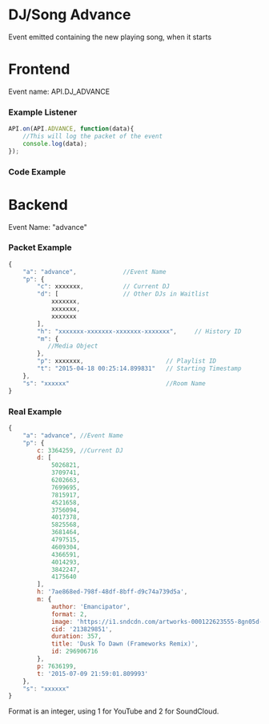 # DJ/Song Advance

Event emitted containing the new playing song, when it starts

# Frontend

Event name: API.DJ_ADVANCE

### Example Listener

```js
API.on(API.ADVANCE, function(data){
    //This will log the packet of the event
    console.log(data);
});
```

### Code Example

# Backend

Event Name: "advance"

### Packet Example

```js
{
    "a": "advance",             //Event Name
    "p": {
        "c": xxxxxxx,           // Current DJ
        "d": [                  // Other DJs in Waitlist
            xxxxxxx,
            xxxxxxx, 
            xxxxxxx
        ],                                          
        "h": "xxxxxxx-xxxxxxx-xxxxxxx-xxxxxxx",     // History ID
        "m": {
           //Media Object
        },
        "p": xxxxxxx,                       // Playlist ID
        "t": "2015-04-18 00:25:14.899831"   // Starting Timestamp
    }, 
    "s": "xxxxxx"                           //Room Name
}
```
### Real Example

```js
{
    "a": "advance", //Event Name
    "p": {
        c: 3364259, //Current DJ
        d: [ 
            5026821,
            3709741,
            6202663,
            7699695,
            7815917,
            4521658,
            3756094,
            4017378,
            5825568,
            3681464,
            4797515,
            4609304,
            4366591,
            4014293,
            3842247,
            4175640 
        ],
        h: '7ae868ed-798f-48df-8bff-d9c74a739d5a',
        m: { 
            author: 'Emancipator',
            format: 2,
            image: 'https://i1.sndcdn.com/artworks-000122623555-8gn05d-large.jpg',
            cid: '213829851',
            duration: 357,
            title: 'Dusk To Dawn (Frameworks Remix)',
            id: 296906716 
        },
        p: 7636199,
        t: '2015-07-09 21:59:01.809993' 
    }, 
    "s": "xxxxxx"
}    
```

Format is an integer, using 1 for YouTube and 2 for SoundCloud.

